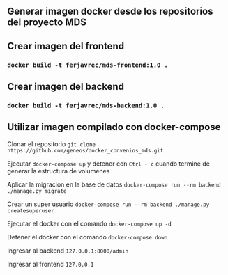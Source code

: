 ## Generar imagen docker desde los repositorios del proyecto MDS

## Crear imagen del frontend

### `docker build -t ferjavrec/mds-frontend:1.0 .`

## Crear imagen del backend

### `docker build -t ferjavrec/mds-backend:1.0 .`

## Utilizar imagen compilado con docker-compose

Clonar el repositorio `git clone https://github.com/geneos/docker_convenios_mds.git`

Ejecutar `docker-compose up` y detener con `Ctrl + c` cuando termine de generar la estructura de volumenes

Aplicar la migracion en la base de datos `docker-compose run --rm backend ./manage.py migrate`

Crear un super usuario `docker-compose run --rm backend ./manage.py createsuperuser`

Ejecutar el docker con el comando `docker-compose up -d`

Detener el docker con el comando `docker-compose down`

Ingresar al backend `127.0.0.1:8000/admin`

Ingresar al frontend `127.0.0.1`
